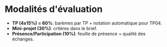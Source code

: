 
# Modalités d'évaluation

- **TP (4x15%) = 60%**: barèmes par TP + notation automatique pour TP04.
- **Mini-projet (30%)**: critères dans le brief.
- **Présence/Participation (10%)**: feuille de présence + qualité des échanges.
